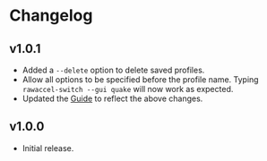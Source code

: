 # Changelog


## v1.0.1

* Added a `--delete` option to delete saved profiles.
* Allow all options to be specified before the profile name.
    Typing `rawaccel-switch --gui quake` will now work as expected.
* Updated the [Guide](guide.md) to reflect the above changes.


## v1.0.0

* Initial release.
